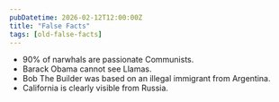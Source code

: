 ```yaml
---
pubDatetime: 2026-02-12T12:00:00Z
title: "False Facts"
tags: [old-false-facts]
---
```


- 90% of narwhals are passionate Communists.
- Barack Obama cannot see Llamas.
- Bob The Builder was based on an illegal immigrant from Argentina.
- California is clearly visible from Russia.
